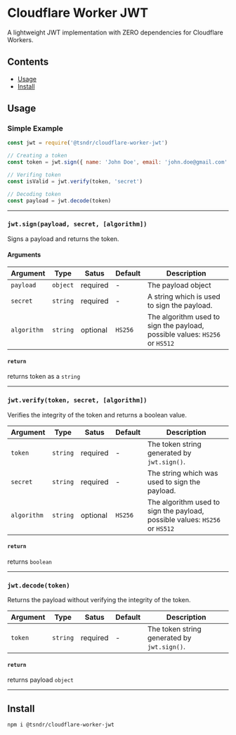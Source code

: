# Cloudflare Worker JWT

A lightweight JWT implementation with ZERO dependencies for Cloudflare Workers.

## Contents

- [Usage](#usage)
- [Install](#install)

## Usage

### Simple Example

```javascript
const jwt = require('@tsndr/cloudflare-worker-jwt')

// Creating a token
const token = jwt.sign({ name: 'John Doe', email: 'john.doe@gmail.com' }, 'secret')

// Verifing token
const isValid = jwt.verify(token, 'secret')

// Decoding token
const payload = jwt.decode(token)

```

<hr>

### `jwt.sign(payload, secret, [algorithm])`

Signs a payload and returns the token.

#### Arguments

Argument    | Type     | Satus    | Default | Description
----------- | -------- | -------- | ------- | -----------
`payload`   | `object` | required | -       | The payload object
`secret`    | `string` | required | -       | A string which is used to sign the payload.
`algorithm` | `string` | optional | `HS256` | The algorithm used to sign the payload, possible values: `HS256` or `HS512`

#### `return`
returns token as a `string`

<hr>

### `jwt.verify(token, secret, [algorithm])`

Verifies the integrity of the token and returns a boolean value.

Argument    | Type     | Satus    | Default | Description
----------- | -------- | -------- | ------- | -----------
`token`     | `string` | required | -       | The token string generated by `jwt.sign()`.
`secret`    | `string` | required | -       | The string which was used to sign the payload.
`algorithm` | `string` | optional | `HS256` | The algorithm used to sign the payload, possible values: `HS256` or `HS512`

#### `return`
returns `boolean`

<hr>

### `jwt.decode(token)`

Returns the payload without verifying the integrity of the token.

Argument    | Type     | Satus    | Default | Description
----------- | -------- | -------- | ------- | -----------
`token`     | `string` | required | -       | The token string generated by `jwt.sign()`.

#### `return`
returns payload `object`

<hr>


## Install

```
npm i @tsndr/cloudflare-worker-jwt
```
